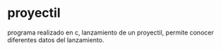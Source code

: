# proyectil
programa realizado en c, lanzamiento de un proyectil, permite conocer diferentes datos del lanzamiento.
